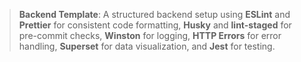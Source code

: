 

> **Backend Template**: A structured backend setup using **ESLint** and **Prettier** for consistent code formatting, **Husky** and **lint-staged** for pre-commit checks, **Winston** for logging, **HTTP Errors** for error handling, **Superset** for data visualization, and **Jest** for testing.
